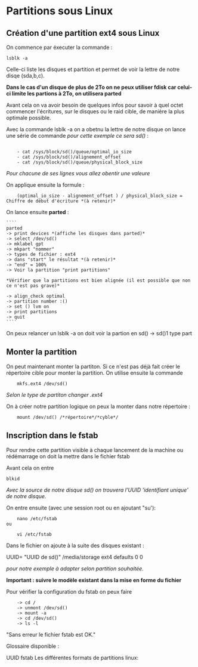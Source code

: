 # **Partitions sous Linux**

## **Création d'une partition ext4 sous Linux**

On commence par éxecuter la commande : 

````
lsblk -a
````

Celle-ci liste les disques et partition et permet de voir la lettre de notre disqe (sda,b,c). 

**Dans le cas d'un disque de plus de 2To on ne peux utiliser fdisk car celui-ci limite les partions à 2To, on utilisera parted**

Avant cela on va avoir besoin de quelques infos pour savoir à quel octet commencer l'écritures, sur le disques ou le raid cible, de manière la plus optimale possible. 

Avec la commande lsblk -a on a obetnu la lettre de notre disque on lance une série de commande *pour cette exemple ce sera sd()* :

````

    - cat /sys/block/sd()/queue/optimal_io_size
    - cat /sys/block/sd()/alignement_offset
    - cat /sys/block/sd()/queue/physical_block_size

```` 

*Pour chacune de ses lignes vous allez obentir une valeure*

On applique ensuite la formule : 

````
    (optimal_io_size - alignement_offset ) / physical_block_size = Chiffre de début d'écriture *(à retenir)*

````

On lance ensuite **parted** :

    ````
    parted
    -> print devices *(affiche les disques dans parted)*
    -> select /dev/sd()
    -> mklabel gpt
    -> mkpart "nommer"
    -> types de fichier : ext4
    -> dans "start" le résultat *(à retenir)*
    -> "end" = 100%
    -> Voir la partition "print partitions"
    
    *Vérifier que la partitions est bien alignée (il est possible que non ce n'est pas grave)*
    
    -> align_check optimal
    -> partition number :()
    -> set () lvm on
    -> print partitions
    -> quit
    ````

On peux relancer un lsblk -a on doit voir la partion en sd() -> sd()1 type part

## Monter la partition

On peut maintenant monter la partiton. 
Si ce n'est pas déjà fait créer le répertoire cible pour monter la partition. 
On utilise ensuite la commande 

````
    mkfs.ext4 /dev/sd()
````

*Selon le type de partiton changer .ext4*

On à créer notre partition logique on peux la monter dans notre répertoire :

````
    mount /dev/sd() /*répertoire*/*cyble*/
````

## **Inscription dans le fstab**

Pour rendre cette partition visible à chaque lancement de la machine ou rédémarrage on doit la mettre dans le fichier fstab

Avant cela  on entre 
````
blkid
````
*Avec la source de notre disque sd() on trouvera l'UUID 'identifiant unique' de notre disque.* 


On entre ensuite (avec une session root ou en ajoutant "su'): 

````
    nano /etc/fstab
ou

    vi /etc/fstab
````

Dans le fichier on ajoute à la suite des disques existant : 

UUID= "UUID de sd()" /media/storage ext4 defaults 0 0 

*pour notre exemple à adapter selon partition souhaitée.*

**Important : suivre le modèle existant dans la mise en forme du fichier**

Pour vérifier la configuration du fstab on peux faire 

````
    -> cd /
    -> unmont /dev/sd()
    -> mount -a
    -> cd /dev/sd()
    -> ls -l
````

"Sans erreur le fichier fstab est OK." 

Glossaire disponible :

UUID
fstab
Les différentes formats de partitions linux: 
